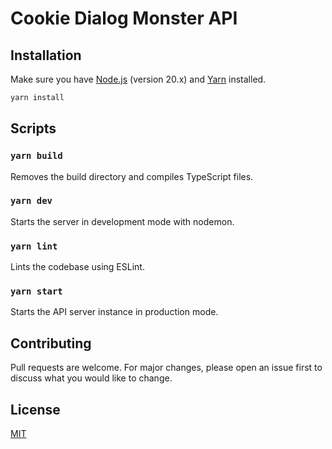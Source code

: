 # Cookie Dialog Monster API

## Installation

Make sure you have [Node.js](https://nodejs.org/) (version 20.x) and [Yarn](https://yarnpkg.com/) installed.

```bash
yarn install
```

## Scripts

### `yarn build`

Removes the build directory and compiles TypeScript files.

### `yarn dev`

Starts the server in development mode with nodemon.

### `yarn lint`

Lints the codebase using ESLint.

### `yarn start`

Starts the API server instance in production mode.

## Contributing

Pull requests are welcome. For major changes, please open an issue first to discuss what you would like to change.

## License

[MIT](https://choosealicense.com/licenses/mit/)
